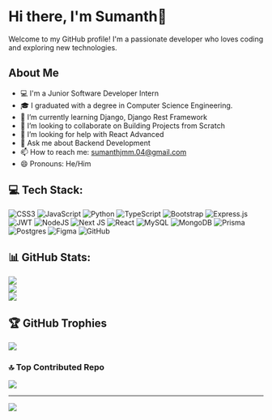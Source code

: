 # Hi there, I'm Sumanth👋

Welcome to my GitHub profile! I'm a passionate developer who loves coding and exploring new technologies.

## About Me

- 💻 I'm a Junior Software Developer Intern
- 🎓 I graduated with a degree in Computer Science Engineering.
- 🌱 I’m currently learning Django, Django Rest Framework
- 👯 I’m looking to collaborate on Building Projects from Scratch
- 🤔 I’m looking for help with React Advanced
- 💬 Ask me about Backend Development
- 📫 How to reach me: sumanthjmm.04@gmail.com
- 😄 Pronouns: He/Him

## 💻 Tech Stack:

![CSS3](https://img.shields.io/badge/css3-%231572B6.svg?style=flat-square&logo=css3&logoColor=white) ![JavaScript](https://img.shields.io/badge/javascript-%23323330.svg?style=flat-square&logo=javascript&logoColor=%23F7DF1E) ![Python](https://img.shields.io/badge/python-3670A0?style=flat-square&logo=python&logoColor=ffdd54) ![TypeScript](https://img.shields.io/badge/typescript-%23007ACC.svg?style=flat-square&logo=typescript&logoColor=white) ![Bootstrap](https://img.shields.io/badge/bootstrap-%238511FA.svg?style=flat-square&logo=bootstrap&logoColor=white) ![Express.js](https://img.shields.io/badge/express.js-%23404d59.svg?style=flat-square&logo=express&logoColor=%2361DAFB) ![JWT](https://img.shields.io/badge/JWT-black?style=flat-square&logo=JSON%20web%20tokens) ![NodeJS](https://img.shields.io/badge/node.js-6DA55F?style=flat-square&logo=node.js&logoColor=white) ![Next JS](https://img.shields.io/badge/Next-black?style=flat-square&logo=next.js&logoColor=white) ![React](https://img.shields.io/badge/react-%2320232a.svg?style=flat-square&logo=react&logoColor=%2361DAFB) ![MySQL](https://img.shields.io/badge/mysql-4479A1.svg?style=flat-square&logo=mysql&logoColor=white) ![MongoDB](https://img.shields.io/badge/MongoDB-%234ea94b.svg?style=flat-square&logo=mongodb&logoColor=white) ![Prisma](https://img.shields.io/badge/Prisma-3982CE?style=flat-square&logo=Prisma&logoColor=white) ![Postgres](https://img.shields.io/badge/postgres-%23316192.svg?style=flat-square&logo=postgresql&logoColor=white) ![Figma](https://img.shields.io/badge/figma-%23F24E1E.svg?style=flat-square&logo=figma&logoColor=white) ![GitHub](https://img.shields.io/badge/github-%23121011.svg?style=flat-square&logo=github&logoColor=white)

## 📊 GitHub Stats:

![](https://github-readme-stats.vercel.app/api?username=Smnthjm08&theme=dark&hide_border=false&include_all_commits=true&count_private=false)<br/>
![](https://github-readme-streak-stats.herokuapp.com/?user=Smnthjm08&theme=dark&hide_border=false)<br/>
![](https://github-readme-stats.vercel.app/api/top-langs/?username=Smnthjm08&theme=dark&hide_border=false&include_all_commits=true&count_private=false&layout=compact)

## 🏆 GitHub Trophies

![](https://github-profile-trophy.vercel.app/?username=Smnthjm08&theme=radical&no-frame=false&no-bg=true&margin-w=4)

### 🔝 Top Contributed Repo

![](https://github-contributor-stats.vercel.app/api?username=Smnthjm08&limit=5&theme=dark&combine_all_yearly_contributions=true)

---
[![](https://visitcount.itsvg.in/api?id=Smnthjm08&icon=3&color=1)](https://visitcount.itsvg.in)

<!-- Proudly created with GPRM ( https://gprm.itsvg.in ) -->

